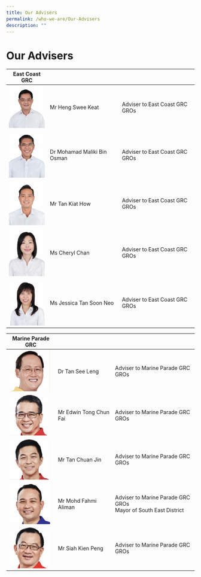 ```yaml
---
title: Our Advisers
permalink: /who-we-are/Our-Advisers
description: ""
---
```

Our Advisers
==============

| East Coast GRC |  |   |
| --------- | -------- | ---------|
<img src= "/images/Who%20We%20Are/Advisers/Heng%20Swee%20Keat.jpg" style="width: 100px; " >|  Mr Heng Swee Keat|    Adviser to East Coast GRC GROs   |
<img src= "/images/Who%20We%20Are/Advisers/Mohamad.jpg" style="width: 100px; " >| Dr Mohamad Maliki Bin Osman   |  Adviser to East Coast GRC GROs  | 
<img src= "/images/Who%20We%20Are/Advisers/Tan%20Kiat%20How.jpg" style="width: 100px; " >| Mr Tan Kiat How| Adviser to East Coast GRC GROs|
<img src= "/images/Who%20We%20Are/Advisers/Cheryl%20Chan.jpg" style="width: 100px;" >| Ms Cheryl Chan| Adviser to East Coast GRC GROs|
<img src= "/images/Who%20We%20Are/Advisers/Jessica%20Tan.jpg" style="width: 100px;" >| Ms Jessica Tan Soon Neo| Adviser to East Coast GRC GROs|



| Marine Parade GRC | | |
| ---------| -------- | --------|
<img src= "/images/Who%20We%20Are/Advisers/Tan%20See%20Leng.jpg" style="width: 110px;" >| Dr Tan See Leng|    Adviser to Marine Parade GRC GROs   |
<img src= "/images/Who%20We%20Are/Advisers/Edwin%20Tong.jpg" style="width: 110px;" >| Mr Edwin Tong Chun Fai   |  Adviser to Marine Parade GRC GROs  | 
<img src= "/images/Who%20We%20Are/Advisers/Tan%20Chuan%20Jin.jpg" style="width: 110px;" >| Mr Tan Chuan Jin | Adviser to Marine Parade GRC GROs|
<img src= "/images/Who%20We%20Are/Advisers/Mohd%20Fahmi.jpg" style="width: 110px;" >| Mr Mohd Fahmi Aliman| Adviser to Marine Parade GRC GROs </br> Mayor of South East District </br>
<img src= "/images/Who%20We%20Are/Advisers/Siah%20Kien%20Peng.jpg" style="width: 110px;" >| Mr Siah Kien Peng| Adviser to Marine Parade GRC GROs